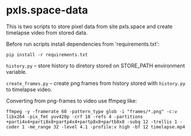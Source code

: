 # pxls.space-data

This is two scripts to store pixel data from site pxls.space and create timelapse video from stored data.

Before run scripts install dependencies from 'requirements.txt':

    pip install -r requirements.txt

`history.py` – store history to diretory stored on STORE_PATH environment variable.

`create_frames.py` – create png frames from history stored with `history.py` to timelapse video.

Converting from png-frames to video use ffmpeg like:

    ffmpeg -y -framerate 60 -pattern_type glob -i "frames/*.png" -c:v libx264 -pix_fmt yuv420p -crf 18 -refs 4 -partitions +parti4x4+parti8x8+partp4x4+partp8x8+partb8x8 -subq 12 -trellis 1 -coder 1 -me_range 32 -level 4.1 -profile:v high -bf 12 timelapse.mp4
